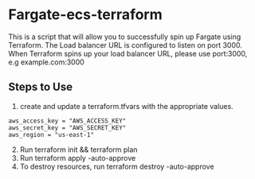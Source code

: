 # Fargate-ecs-terraform

This is a script that will allow you to successfully spin up Fargate using Terraform.
The Load balancer URL is configured to listen on port 3000.
When Terraform spins up your load balancer URL, please use port:3000, e.g example.com:3000

## Steps to Use
1. create and update a terraform.tfvars with the appropriate values.
```
aws_access_key = "AWS_ACCESS_KEY"
aws_secret_key = "AWS_SECRET_KEY"
aws_region = "us-east-1"
```
2. Run terraform init && terraform plan
3. Run terraform apply -auto-approve
4. To destroy resources, run terraform destroy -auto-approve
